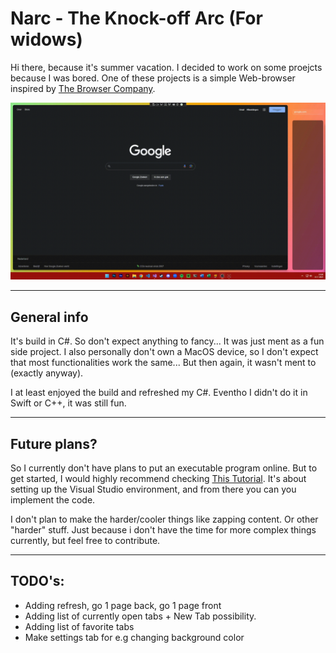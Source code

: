 # Narc - The Knock-off Arc (For widows)

Hi there, because it's summer vacation. I decided to work on some proejcts because I was bored. One of these projects is a simple Web-browser inspired by [The Browser Company](https://thebrowser.company/).

<p align="center">
  <img src="./Assets/2023-07-13 15-09-41.gif" alt="Narc example" />
</p>


___


## General info

It's build in C#. So don't expect anything to fancy... It was just ment as a fun side project. I also personally don't own a MacOS device, so I don't expect that most functionalities work the same... But then again, it wasn't ment to (exactly anyway).


I at least enjoyed the build and refreshed my C#. Eventho I didn't do it in Swift or C++, it was still fun.


___

## Future plans?

So I currently don't have plans to put an executable program online. But to get started, I would highly recommend checking [This Tutorial](https://learn.microsoft.com/en-us/windows/apps/winui/winui3/create-your-first-winui3-app). It's about setting up the Visual Studio environment, and from there you can you implement the code.


I don't plan to make the harder/cooler things like zapping content. Or other "harder" stuff. Just because i don't have the time for more complex things currently, but feel free to contribute.
___

## TODO's:

- Adding refresh, go 1 page back, go 1 page front
- Adding list of currently open tabs + New Tab possibility.
- Adding list of favorite tabs
- Make settings tab for e.g changing background color